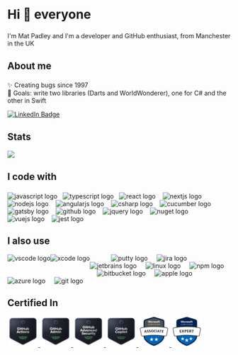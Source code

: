 <h1 align="left">Hi 👋 everyone</h1>

###

<p align="left">I'm Mat Padley and I'm a developer and GitHub enthusiast, from Manchester in the UK</p>

###

<h2 align="left">About me</h2>

###

<p align="left">✨ Creating bugs since 1997<br>🎯 Goals: write two libraries (Darts and WorldWonderer), one for C# and the other in Swift</p>

<div id="badges">
  <a href="https://www.linkedin.com/in/matpadley" target="_blank">
  <img src="https://img.shields.io/badge/LinkedIn-blue?style=for-the-badge&logo=linkedin&logoColor=white" alt="LinkedIn Badge"/>
  </a>
</div>

###

<h2 aligh="left">Stats</h2>
<div>
<a href="https://github.com/anuraghazra/convoychat">
  <img height=200 align="center" src="https://github-readme-stats.vercel.app/api/top-langs?username=matpadley&layout=compact&langs_count=8&card_width=320" />
</a>
</div>

###

<h2 align="left">I code with</h2>

###

<img src="https://cdn.jsdelivr.net/gh/devicons/devicon/icons/javascript/javascript-original.svg" height="40" alt="javascript logo" style="margin-right: 12px;" /><img src="https://cdn.jsdelivr.net/gh/devicons/devicon/icons/typescript/typescript-original.svg" height="40" alt="typescript logo" style="margin-right: 12px;" /><img src="https://cdn.jsdelivr.net/gh/devicons/devicon/icons/react/react-original.svg" height="40" alt="react logo" style="margin-right: 12px;" />
  <img src="https://cdn.jsdelivr.net/gh/devicons/devicon/icons/nextjs/nextjs-original.svg" height="40" alt="nextjs logo" style="margin-right: 12px;" />
  <img src="https://cdn.jsdelivr.net/gh/devicons/devicon/icons/nodejs/nodejs-original.svg" height="40" alt="nodejs logo" style="margin-right: 12px;" />
  <img src="https://cdn.jsdelivr.net/gh/devicons/devicon/icons/angularjs/angularjs-original.svg" height="40" alt="angularjs logo" style="margin-right: 12px;" />
  <img src="https://cdn.jsdelivr.net/gh/devicons/devicon/icons/csharp/csharp-original.svg" height="40" alt="csharp logo" style="margin-right: 12px;" />
  <img src="https://cdn.jsdelivr.net/gh/devicons/devicon/icons/cucumber/cucumber-plain.svg" height="40" alt="cucumber logo" style="margin-right: 12px;" />
  <img src="https://cdn.jsdelivr.net/gh/devicons/devicon/icons/gatsby/gatsby-original.svg" height="40" alt="gatsby logo" style="margin-right: 12px;" />
  <img src="https://cdn.jsdelivr.net/gh/devicons/devicon/icons/github/github-original.svg" height="40" alt="github logo" style="margin-right: 12px;" />
  <img src="https://cdn.jsdelivr.net/gh/devicons/devicon/icons/jquery/jquery-original.svg" height="40" alt="jquery logo" style="margin-right: 12px;" />
  <img src="https://cdn.jsdelivr.net/gh/devicons/devicon/icons/nuget/nuget-original.svg" height="40" alt="nuget logo" style="margin-right: 12px;" />
  <img src="https://cdn.jsdelivr.net/gh/devicons/devicon/icons/vuejs/vuejs-original.svg" height="40" alt="vuejs logo" style="margin-right: 12px;" />
  <img src="https://cdn.jsdelivr.net/gh/devicons/devicon/icons/jest/jest-plain.svg" height="40" alt="jest logo"  />

###

<h2 align="left">I also use</h2>

<div align="left">
  <img width="12" />
  <img src="https://cdn.jsdelivr.net/gh/devicons/devicon/icons/vscode/vscode-original.svg" height="40" alt="vscode logo" align="left"  />
  <img width="12" />
  <img src="https://cdn.jsdelivr.net/gh/devicons/devicon/icons/xcode/xcode-original.svg" height="40" alt="xcode logo" align="left"  />
  <img width="12" />
  <img src="https://cdn.jsdelivr.net/gh/devicons/devicon/icons/putty/putty-original.svg" height="40" alt="putty logo"  />
  <img width="12" />
  <img src="https://cdn.jsdelivr.net/gh/devicons/devicon/icons/jira/jira-original.svg" height="40" alt="jira logo"  />
  <img width="12" />
  <img src="https://cdn.jsdelivr.net/gh/devicons/devicon/icons/jetbrains/jetbrains-original.svg" height="40" alt="jetbrains logo"  />
  <img width="12" />
  <img src="https://cdn.jsdelivr.net/gh/devicons/devicon/icons/linux/linux-original.svg" height="40" alt="linux logo"  />
  <img width="12" />
  <img src="https://cdn.jsdelivr.net/gh/devicons/devicon/icons/npm/npm-original-wordmark.svg" height="40" alt="npm logo"  />
  <img width="12" />
  <img src="https://cdn.jsdelivr.net/gh/devicons/devicon/icons/bitbucket/bitbucket-original.svg" height="40" alt="bitbucket logo"  />
  <img width="12" />
  <img src="https://cdn.jsdelivr.net/gh/devicons/devicon/icons/apple/apple-original.svg" height="40" alt="apple logo"  />
  <img width="12" />
  <img src="https://cdn.jsdelivr.net/gh/devicons/devicon/icons/azure/azure-original.svg" height="40" alt="azure logo"  />
  <img width="12" />
  <img src="https://cdn.jsdelivr.net/gh/devicons/devicon/icons/git/git-original.svg" height="40" alt="git logo"  />
</div>

###

<h2 align="left">Certified In</h2>

<a href="https://www.credly.com/badges/4be33c9d-07b4-4435-80b6-9ba38594446f/public_url" target="_blank">
  <img src="images/github-actions.png" height="70" alt="GitHub Actions logo" />
</a>
<a href="https://www.credly.com/badges/9d132f4a-d1dd-4575-b73b-535178882727/public_url" target="_blank">
  <img src="images/github-administration.png" height="70" alt="GitHub Administrator logo" />
</a>
<a href="https://www.credly.com/badges/d8acbec4-42b3-4fc8-a177-54766c151af9/public_url" target="_blank">
  <img src="images/github-advanced-security.png" height="70" alt="GitHub Advanced Security logo" />
</a>
<a href="https://www.credly.com/badges/81a5612f-d72e-4494-8e06-452b92f29e3f/public_url" target="_blank">
  <img src="images/github-copilot.png" height="70" alt="GitHub Copilot logo" />
</a>
<a href="https://learn.microsoft.com/api/credentials/share/en-gb/MathewPadley-5004/93CB7025D6DB754?sharingId=1372D83FBA4113B" target="_blank">
<img src="images/microsoft-certified-associate-badge.svg" height="70" alt="Microsoft Certified Associate logo" />
</a>  
<a href="https://learn.microsoft.com/api/credentials/share/en-gb/MathewPadley-5004/D959C94DD969F5B3?sharingId=1372D83FBA4113B" target="_blank">
  <img src="images/microsoft-certified-expert-badge.svg" height="70" alt="Microsoft Certified Expert logo" />
</a>


